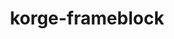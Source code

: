 ---
layout: module
title: korge-frameblock
authors: [korlibs]
category: Other
link: https://github.com/korlibs/korge-ext/tree/main/korge-frameblock
---